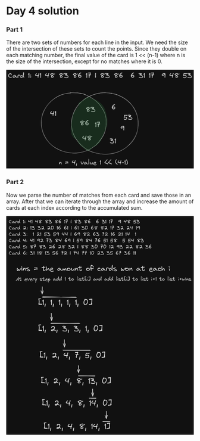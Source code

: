 # Day 4 solution

### Part 1

There are two sets of numbers for each line in the input. We need the size of the intersection of these sets to count the points. Since they double on each matching number, the final value of the card is 1 << (n-1) where n is the size of the intersection, except for no matches where it is 0.

![part 1](day4p1.png)

### Part 2

Now we parse the number of matches from each card and save those in an array. After that we can iterate through the array and increase the amount of cards at each index according to the accumulated sum.

![part 2](day4p2.png)
